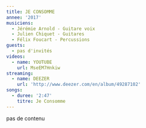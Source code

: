 ```yaml
---
title: JE CONSOMME
annee: '2017'
musiciens:
  - Jérémie Arnold - Guitare voix
  - Julien Chiquet - Guitares
  - Félix Foucart - Percussions
guests:
  - pas d'invités
videos:
  - name: YOUTUBE
    url: MseEM7Hnkiw
streaming:
  - name: DEEZER
    url: 'http://www.deezer.com/en/album/49287102'
songs:
  - duree: '2:47'
    titre: Je Consomme
---
```

pas de contenu

